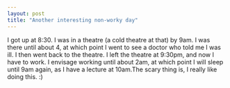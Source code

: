 ```yaml
---
layout: post
title: "Another interesting non-worky day"
---
```

I got up at 8:30. I was in a theatre (a cold theatre at that) by 9am. I was
there until about 4, at which point I went to see a doctor who told me I was
ill. I then went back to the theatre. I left the theatre at 9:30pm, and now I
have to work. I envisage working until about 2am, at which point I will sleep
until 9am again, as I have a lecture at 10am.The scary thing is, I really like
doing this. :)
